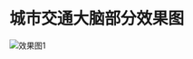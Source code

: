 # 城市交通大脑部分效果图
![效果图1](https://images.gitee.com/uploads/images/2020/0215/142911_9caa7af3_1797337.jpeg)      